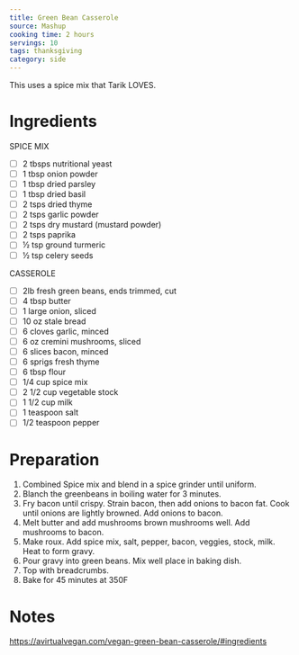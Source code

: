 ```yaml
---
title: Green Bean Casserole
source: Mashup
cooking time: 2 hours
servings: 10
tags: thanksgiving
category: side
---
```


This uses a spice mix that Tarik LOVES.

Ingredients
===========

SPICE MIX
* [ ] 2 tbsps nutritional yeast 
* [ ] 1 tbsp onion powder
* [ ] 1 tbsp dried parsley
* [ ] 1 tbsp dried basil
* [ ] 2 tsps dried thyme
* [ ] 2 tsps garlic powder
* [ ] 2 tsps dry mustard (mustard powder)
* [ ] 2 tsps paprika
* [ ] ½ tsp ground turmeric
* [ ] ½ tsp celery seeds

CASSEROLE
* [ ] 2lb fresh green beans, ends trimmed, cut
* [ ] 4 tbsp butter
* [ ] 1 large onion, sliced
* [ ] 10 oz stale bread
* [ ] 6 cloves garlic, minced
* [ ] 6 oz cremini mushrooms, sliced
* [ ] 6 slices bacon, minced
* [ ] 6 sprigs fresh thyme
* [ ] 6 tbsp flour
* [ ] 1/4 cup spice mix
* [ ] 2 1/2 cup vegetable stock
* [ ] 1 1/2 cup milk
* [ ] 1 teaspoon salt
* [ ] 1/2 teaspoon pepper

Preparation
===========
1. Combined Spice mix and blend in a spice grinder until uniform.
2. Blanch the greenbeans in boiling water for 3 minutes.
3. Fry bacon until crispy. Strain bacon, then add onions to bacon fat. Cook until onions are lightly browned. Add onions to bacon.
4. Melt butter and add mushrooms brown mushrooms well. Add mushrooms to bacon.
5. Make roux. Add spice mix, salt, pepper, bacon, veggies, stock, milk. Heat to form gravy.
6. Pour gravy into green beans. Mix well place in baking dish.
8. Top with breadcrumbs.
9. Bake for 45 minutes at 350F

Notes
=====
https://avirtualvegan.com/vegan-green-bean-casserole/#ingredients

